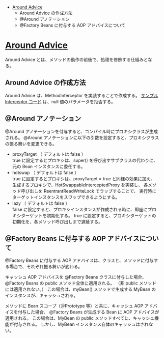 <!-- toc -->
- [Around Advice](https://docs.micronaut.io/latest/guide/index.html#aroundAdvice)
  - Around Advice の作成方法
  - @Around アノテーション
  - @Factory Beans に付与する AOP アドバイスについて

# [Around Advice](https://docs.micronaut.io/latest/guide/index.html#aroundAdvice)
Around Advice とは、メソッドの動作の前後で、処理を修飾する仕組みとなる。

## Around Advice の作成方法
Around Advice は、MethodInterceptor を実装することで作成する。
[サンプル Interceptor コード](../../src/main/kotlin/micronaut/kotlin/coroutine/sample/AroundAdviceController.kt)
は、null 値のパラメータを拒否する。

## @Around アノテーション
@Around アノテーションを付与すると、コンパイル時にプロキシクラスが生成される。
@Around アノテーションに以下の引数を設定すると、プロキシクラスの振る舞いを変更できる。

- proxyTarget （ デフォルトは false ）  
  true に設定するとプロキシは、super() を呼び出すサブクラスの代わりに、
  元の Bean インスタンスに委任する。
- hotswap （ デフォルトは false ）  
  true に設定するとプロキシは、proxyTarget = true と同様の効果に加え、
  生成するプロキシで、HotSwappableInterceptedProxy を実装し、
  各メソッド呼び出しを ReentrantReadWriteLock でラップすることで、
  実行時にターゲットインスタンスをスワップできるようにする。
- lazy （ デフォルトは false ）  
  false に設定すると、プロキシインスタンスが作成される時に、即座にプロキシターゲットを初期化する。
  true に設定すると、プロキシターゲットの初期化を、各メソッド呼び出しまで遅延する。

## @Factory Beans に付与する AOP アドバイスについて
@Factory Beans に付与する AOP アドバイスは、クラスと、メソッドに付与する場合で、それぞれ振る舞いが変わる。

キャッシュ AOP アドバイスを @Factory Beans クラスに付与した場合、
@Factory Beans の public メソッド全体に適用される。
（非 public メソッドには適用されない。）
この場合は、myBean() メソッドで生成する MyBean のインスタンスが、キャッシュされる。

メソッドに Bean スコープ（＠Prototype 等）と共に、キャッシュ AOP アドバイスを付与した場合、
@Factory Beans が生成する Bean に AOP アドバイスが適用される。
この場合は、MyBean の public メソッドすべてに、キャッシュ機能が付与される。
しかし、MyBean インスタンス自体のキャッシュはされない。
